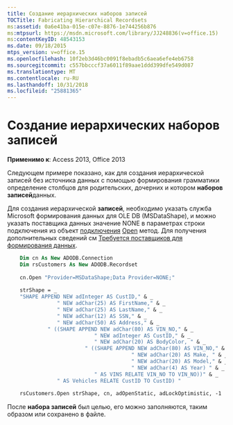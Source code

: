 ```yaml
---
title: Создание иерархических наборов записей
TOCTitle: Fabricating Hierarchical Recordsets
ms:assetid: 0a6e41ba-015e-c07e-8876-1e744256b876
ms:mtpsurl: https://msdn.microsoft.com/library/JJ248836(v=office.15)
ms:contentKeyID: 48543153
ms.date: 09/18/2015
mtps_version: v=office.15
ms.openlocfilehash: 10f2eb3d46bc0091f8ebadb5c6aea6efe4eb6758
ms.sourcegitcommit: c557bbcccf37a6011f89aae1ddd399dfe549d087
ms.translationtype: MT
ms.contentlocale: ru-RU
ms.lasthandoff: 10/31/2018
ms.locfileid: "25881365"
---
```

# <a name="fabricating-hierarchical-recordsets"></a>Создание иерархических наборов записей


**Применимо к**: Access 2013, Office 2013

Следующем примере показано, как для создания иерархической записей без источника данных с помощью формирования грамматики определение столбцов для родительских, дочерних и котором **наборов записей**данных.

Для создания иерархической **записей**, необходимо указать служба Microsoft формирования данных для OLE DB (MSDataShape), и можно указать поставщика данных значение NONE в параметрах строки подключения из объект [подключения](connection-object-ado.md) [Open](open-method-ado-connection.md) метод. Для получения дополнительных сведений см [Требуется поставщиков для формирования данных](required-providers-for-data-shaping.md).

```vb
    Dim cn As New ADODB.Connection
    Dim rsCustomers As New ADODB.Recordset
    
    cn.Open "Provider=MSDataShape;Data Provider=NONE;"
     
    strShape = _
    "SHAPE APPEND NEW adInteger AS CustID," & _
                " NEW adChar(25) AS FirstName," & _
                " NEW adChar(25) AS LastName," & _
                " NEW adChar(12) AS SSN," & _
                " NEW adChar(50) AS Address," & _
             " ((SHAPE APPEND NEW adChar(80) AS VIN_NO," & _
                            " NEW adInteger AS CustID," & _
                            " NEW adChar(20) AS BodyColor, " & _
                         " ((SHAPE APPEND NEW adChar(80) AS VIN_NO," & _
                                        " NEW adChar(20) AS Make, " & _
                                        " NEW adChar(20) AS Model," & _
                                        " NEW adChar(4) AS Year) " & _
                            " AS VINS RELATE VIN_NO TO VIN_NO))" & _
                " AS Vehicles RELATE CustID TO CustID) "
     
    rsCustomers.Open strShape, cn, adOpenStatic, adLockOptimistic, -1
```

После **набора записей** был целью, его можно заполняются, таким образом или сохранено в файле.

